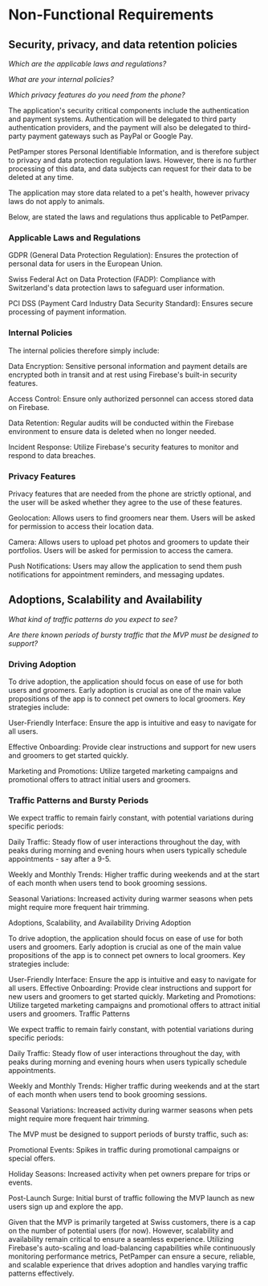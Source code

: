 # Non-Functional Requirements

## Security, privacy, and data retention policies

*Which are the applicable laws and regulations?*

*What are your internal policies?*

*Which privacy features do you need from the phone?*

The application's security critical components include the authentication and payment systems. Authentication will be delegated to third party authentication providers, and the payment will also be delegated to third-party payment gateways such as PayPal or Google Pay.

PetPamper stores Personal Identifiable Information, and is therefore subject to privacy and data protection regulation laws. However, there is no further processing of this data, and data subjects can request for their data to be deleted at any time.

The application may store data related to a pet's health, however privacy laws do not apply to animals.

Below, are stated the laws and regulations thus applicable to PetPamper.

### Applicable Laws and Regulations

GDPR (General Data Protection Regulation): Ensures the protection of personal data for users in the European Union.

Swiss Federal Act on Data Protection (FADP): Compliance with Switzerland's data protection laws to safeguard user information.

PCI DSS (Payment Card Industry Data Security Standard): Ensures secure processing of payment information.

### Internal Policies

The internal policies therefore simply include: 

Data Encryption: Sensitive personal information and payment details are encrypted both in transit and at rest using Firebase's built-in security features.

Access Control: Ensure only authorized personnel can access stored data on Firebase.

Data Retention: Regular audits will be conducted within the Firebase environment to ensure data is deleted when no longer needed.

Incident Response: Utilize Firebase's security features to monitor and respond to data breaches.

### Privacy Features 

Privacy features that are needed from the phone are strictly optional, and the user will be asked whether they agree to the use of these features.

Geolocation: Allows users to find groomers near them. Users will be asked for permission to access their location data.

Camera: Allows users to upload pet photos and groomers to update their portfolios. Users will be asked for permission to access the camera.

Push Notifications: Users may allow the application to send them push notifications for appointment reminders, and messaging updates.

## Adoptions, Scalability and Availability

*What kind of traffic patterns do you expect to see?*

*Are there known periods of bursty traffic that the MVP must be designed to support?*

### Driving Adoption

To drive adoption, the application should focus on ease of use for both users and groomers. Early adoption is crucial as one of the main value propositions of the app is to connect pet owners to local groomers. Key strategies include:

User-Friendly Interface: Ensure the app is intuitive and easy to navigate for all users.

Effective Onboarding: Provide clear instructions and support for new users and groomers to get started quickly.

Marketing and Promotions: Utilize targeted marketing campaigns and promotional offers to attract initial users and groomers.

### Traffic Patterns and Bursty Periods

We expect traffic to remain fairly constant, with potential variations during specific periods:

Daily Traffic: Steady flow of user interactions throughout the day, with peaks during morning and evening hours when users typically schedule appointments - say after a 9-5.

Weekly and Monthly Trends: Higher traffic during weekends and at the start of each month when users tend to book grooming sessions.

Seasonal Variations: Increased activity during warmer seasons when pets might require more frequent hair trimming.


Adoptions, Scalability, and Availability
Driving Adoption

To drive adoption, the application should focus on ease of use for both users and groomers. Early adoption is crucial as one of the main value propositions of the app is to connect pet owners to local groomers. Key strategies include:

User-Friendly Interface: Ensure the app is intuitive and easy to navigate for all users.
Effective Onboarding: Provide clear instructions and support for new users and groomers to get started quickly.
Marketing and Promotions: Utilize targeted marketing campaigns and promotional offers to attract initial users and groomers.
Traffic Patterns

We expect traffic to remain fairly constant, with potential variations during specific periods:

Daily Traffic: Steady flow of user interactions throughout the day, with peaks during morning and evening hours when users typically schedule appointments.

Weekly and Monthly Trends: Higher traffic during weekends and at the start of each month when users tend to book grooming sessions.

Seasonal Variations: Increased activity during warmer seasons when pets might require more frequent hair trimming.

The MVP must be designed to support periods of bursty traffic, such as:

Promotional Events: Spikes in traffic during promotional campaigns or special offers.

Holiday Seasons: Increased activity when pet owners prepare for trips or events.

Post-Launch Surge: Initial burst of traffic following the MVP launch as new users sign up and explore the app.

Given that the MVP is primarily targeted at Swiss customers, there is a cap on the number of potential users (for now). 
However, scalability and availability remain critical to ensure a seamless experience. Utilizing Firebase's auto-scaling and load-balancing capabilities while continuously monitoring performance metrics, PetPamper can ensure a secure, reliable, and scalable experience that drives adoption and handles varying traffic patterns effectively.

